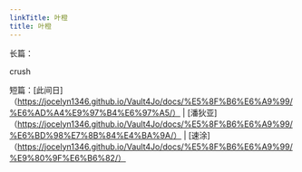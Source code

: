 ```yaml
---
linkTitle: 叶橙
title: 叶橙
---
```


长篇：

crush

短篇：[此间日]（https://jocelyn1346.github.io/Vault4Jo/docs/%E5%8F%B6%E6%A9%99/%E6%AD%A4%E9%97%B4%E6%97%A5/） | [潘狄亚]（https://jocelyn1346.github.io/Vault4Jo/docs/%E5%8F%B6%E6%A9%99/%E6%BD%98%E7%8B%84%E4%BA%9A/） | [速涂]（https://jocelyn1346.github.io/Vault4Jo/docs/%E5%8F%B6%E6%A9%99/%E9%80%9F%E6%B6%82/）



